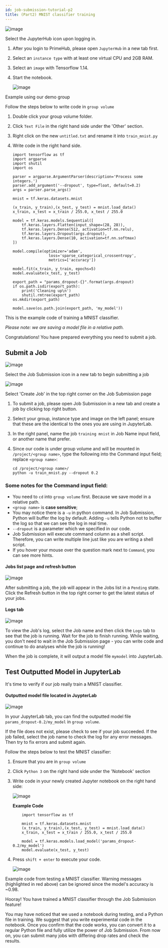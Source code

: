```yaml
---
id: job-submission-tutorial-p2
title: (Part2) MNIST classifier training
---
```


![image](assets/jobsub-tt-p2-1.png)

Select the JupyterHub icon upon logging in.

1. After you login to PrimeHub, please open `JupyterHub` in a new tab first.
2. Select an `instance type` with at least one virtual CPU and 2GB RAM.
3. Select an `image` with Tensorflow 1.14.
4. Start the notebook.

    ![image](assets/jobsub-tt-p2-2.png)

Example using our demo group

Follow the steps below to write code in `group volume`

1. Double click your group volume folder.
2. Click `Text File` in the right hand side under the 'Other' section.
3. Right click on the new `untitled.txt` and rename it into `train_mnist.py` 
4. Write code in the right hand side.

    ```
    import tensorflow as tf
    import argparse
    import shutil
    import os

    parser = argparse.ArgumentParser(description='Process some integers.')
    parser.add_argument('--dropout', type=float, default=0.2)
    args = parser.parse_args()

    mnist = tf.keras.datasets.mnist

    (x_train, y_train),(x_test, y_test) = mnist.load_data()
    x_train, x_test = x_train / 255.0, x_test / 255.0

    model = tf.keras.models.Sequential([
        tf.keras.layers.Flatten(input_shape=(28, 28)),
        tf.keras.layers.Dense(512, activation=tf.nn.relu),
        tf.keras.layers.Dropout(args.dropout),
        tf.keras.layers.Dense(10, activation=tf.nn.softmax)
    ])

    model.compile(optimizer='adam',
                    loss='sparse_categorical_crossentropy',
                    metrics=['accuracy'])

    model.fit(x_train, y_train, epochs=5)
    model.evaluate(x_test, y_test)

    export_path = "params_dropout-{}".format(args.dropout)
    if os.path.isdir(export_path):
        print('Cleaning up\n')
        shutil.rmtree(export_path)
    os.mkdir(export_path)

    model.save(os.path.join(export_path, 'my_model'))
    ```

This is the example code of training a MNIST classifier.

*Please note: we are saving a model file in a relative path.*

Congratulations! You have prepared everything you need to submit a job.

## Submit a Job

![image](assets/jobsub-tt-p2-3.png)

Select the Job Submission icon in a new tab to begin submitting a job

![image](assets/jobsub-tt-p2-4.png)

Select 'Create Job' in the top right corner on the Job Submission page

1. To submit a job, please open Job Submission in a new tab and create a job by clicking top right button.
2. Select your group, instance type and image on the left panel; ensure that these are the identical to the ones you are using in JupyterLab.
3. In the right panel, name the job `training mnist` in Job Name input field, or another name that prefer. 
4. Since our code is under group volume and will be mounted in `/project/<group name>`, type the following into the Command input field; replace `<group name>`:

    ```
    cd /project/<group name>/
    python -u train_mnist.py --dropout 0.2
    ```

### Some notes for the Command input field:

- You need to `cd` into `group volume` first. Because we save model in a relative path.
- `<group name>` is **case sensitive**;
- You may notice there is a `-u` in python command. In Job Submission, Python will buffer the log by default. Adding `-u` tells Python not to buffer the log so that we can see the log in real time.
- `--dropout` is a parameter which we specified in our code.
- Job Submission will execute command column as a shell script. Therefore, you can write multiple line just like you are writing a shell script.
- If you hover your mouse over the question mark next to `Command`, you can see more hints.

#### Jobs list page and refresh button
![image](assets/jobsub-tt-p2-5.png)

After submitting a job, the job will appear in the Jobs list in a `Pending` state. Click the Refresh button in the top right corner to get the latest status of your jobs. 

#### Logs tab
![image](assets/jobsub-tt-p2-6.png)

To view the Job's log, select the Job name and then click the `Logs` tab to see that the job is running. Wait for the job to finish running. While waiting, you don't need to wait in the Job Submission page - you can write code and continue to do analyses while the job is running!

When the job is complete, it will output a model file `mymodel` into JupyterLab.

## Test Outputted Model in JupyterLab

It's time to verify if our job really train a MNIST classifier.

#### Outputted model file located in JuypterLab

![image](assets/jobsub-tt-p2-7.png)

In your JupyterLab tab, you can find the outputted model file `params_dropout-0.2/my_model` in `group volume`.

If the file does not exist, please check to see if your job succeeded. If the job failed, select the job name to check the log for any error messages. Then try to fix errors and submit again.

Follow the steps below to test the MNIST classifier:

1. Ensure that you are in `group volume`
2. Click `Python 3` on the right hand side under the 'Notebook' section
3. Write code in your newly created Jupyter notebook on the right hand side: 

    ![image](assets/jobsub-tt-p2-8.png)

    **Example Code**
    ```
        import tensorflow as tf
        
        mnist = tf.keras.datasets.mnist
        (x_train, y_train),(x_test, y_test) = mnist.load_data()
        x_train, x_test = x_train / 255.0, x_test / 255.0
        
        model = tf.keras.models.load_model('params_dropout-0.2/my_model')
        model.evaluate(x_test, y_test)
    ```

4. Press `shift + enter` to execute your code.

    ![image](assets/jobsub-tt-p2-9.png)

Example code from testing a MNIST classifier. Warning messages (highlighted in red above) can be ignored since the model's accuracy is ~0.98.

Hooray! You have trained a MNIST classifier through the Job Submission feature!

You may have noticed that we used a notebook during testing, and a Python file in training. We suggest that you write experimental code in the notebook. Once you confirm that the code works, you can convert it to a regular Python file and fully utilize the power of Job Submission. From now on, you can submit many jobs with differing drop rates and check the results.
